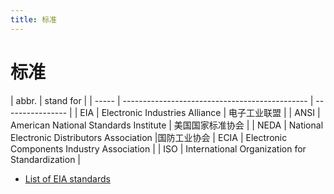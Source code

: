 ```yaml
---
title: 标准
---
```


# 标准

| abbr. | stand for                                      |
| ----- | ---------------------------------------------- | ---------------- |
| EIA   | Electronic Industries Alliance                 | 电子工业联盟     |
| ANSI  | American National Standards Institute          | 美国国家标准协会 |
| NEDA  | National Electronic Distributors Association   |国防工业协会
| ECIA  | Electronic Components Industry Association     |
| ISO   | International Organization for Standardization |

- [List of EIA standards](https://en.wikipedia.org/wiki/List_of_EIA_standards)
